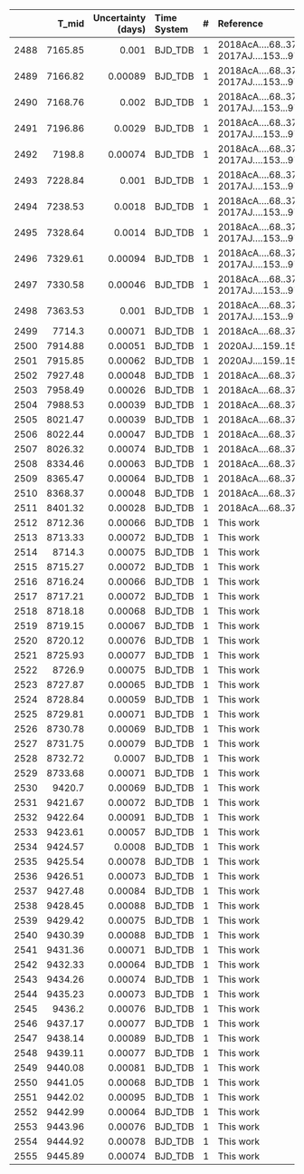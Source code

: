 |      |   T_mid |   Uncertainty (days) | Time System   |   # | Reference                            |
|-----:|--------:|---------------------:|:--------------|----:|:-------------------------------------|
| 2488 | 7165.85 |              0.001   | BJD_TDB       |   1 | 2018AcA….68..371M; 2017AJ….153...97O |
| 2489 | 7166.82 |              0.00089 | BJD_TDB       |   1 | 2018AcA….68..371M; 2017AJ….153...97O |
| 2490 | 7168.76 |              0.002   | BJD_TDB       |   1 | 2018AcA….68..371M; 2017AJ….153...97O |
| 2491 | 7196.86 |              0.0029  | BJD_TDB       |   1 | 2018AcA….68..371M; 2017AJ….153...97O |
| 2492 | 7198.8  |              0.00074 | BJD_TDB       |   1 | 2018AcA….68..371M; 2017AJ….153...97O |
| 2493 | 7228.84 |              0.001   | BJD_TDB       |   1 | 2018AcA….68..371M; 2017AJ….153...97O |
| 2494 | 7238.53 |              0.0018  | BJD_TDB       |   1 | 2018AcA….68..371M; 2017AJ….153...97O |
| 2495 | 7328.64 |              0.0014  | BJD_TDB       |   1 | 2018AcA….68..371M; 2017AJ….153...97O |
| 2496 | 7329.61 |              0.00094 | BJD_TDB       |   1 | 2018AcA….68..371M; 2017AJ….153...97O |
| 2497 | 7330.58 |              0.00046 | BJD_TDB       |   1 | 2018AcA….68..371M; 2017AJ….153...97O |
| 2498 | 7363.53 |              0.001   | BJD_TDB       |   1 | 2018AcA….68..371M; 2017AJ….153...97O |
| 2499 | 7714.3  |              0.00071 | BJD_TDB       |   1 | 2018AcA....68..371M                  |
| 2500 | 7914.88 |              0.00051 | BJD_TDB       |   1 | 2020AJ....159..150P                  |
| 2501 | 7915.85 |              0.00062 | BJD_TDB       |   1 | 2020AJ....159..150P                  |
| 2502 | 7927.48 |              0.00048 | BJD_TDB       |   1 | 2018AcA....68..371M                  |
| 2503 | 7958.49 |              0.00026 | BJD_TDB       |   1 | 2018AcA....68..371M                  |
| 2504 | 7988.53 |              0.00039 | BJD_TDB       |   1 | 2018AcA....68..371M                  |
| 2505 | 8021.47 |              0.00039 | BJD_TDB       |   1 | 2018AcA....68..371M                  |
| 2506 | 8022.44 |              0.00047 | BJD_TDB       |   1 | 2018AcA....68..371M                  |
| 2507 | 8026.32 |              0.00074 | BJD_TDB       |   1 | 2018AcA....68..371M                  |
| 2508 | 8334.46 |              0.00063 | BJD_TDB       |   1 | 2018AcA....68..371M                  |
| 2509 | 8365.47 |              0.00064 | BJD_TDB       |   1 | 2018AcA....68..371M                  |
| 2510 | 8368.37 |              0.00048 | BJD_TDB       |   1 | 2018AcA....68..371M                  |
| 2511 | 8401.32 |              0.00028 | BJD_TDB       |   1 | 2018AcA....68..371M                  |
| 2512 | 8712.36 |              0.00066 | BJD_TDB       |   1 | This work                            |
| 2513 | 8713.33 |              0.00072 | BJD_TDB       |   1 | This work                            |
| 2514 | 8714.3  |              0.00075 | BJD_TDB       |   1 | This work                            |
| 2515 | 8715.27 |              0.00072 | BJD_TDB       |   1 | This work                            |
| 2516 | 8716.24 |              0.00066 | BJD_TDB       |   1 | This work                            |
| 2517 | 8717.21 |              0.00072 | BJD_TDB       |   1 | This work                            |
| 2518 | 8718.18 |              0.00068 | BJD_TDB       |   1 | This work                            |
| 2519 | 8719.15 |              0.00067 | BJD_TDB       |   1 | This work                            |
| 2520 | 8720.12 |              0.00076 | BJD_TDB       |   1 | This work                            |
| 2521 | 8725.93 |              0.00077 | BJD_TDB       |   1 | This work                            |
| 2522 | 8726.9  |              0.00075 | BJD_TDB       |   1 | This work                            |
| 2523 | 8727.87 |              0.00065 | BJD_TDB       |   1 | This work                            |
| 2524 | 8728.84 |              0.00059 | BJD_TDB       |   1 | This work                            |
| 2525 | 8729.81 |              0.00071 | BJD_TDB       |   1 | This work                            |
| 2526 | 8730.78 |              0.00069 | BJD_TDB       |   1 | This work                            |
| 2527 | 8731.75 |              0.00079 | BJD_TDB       |   1 | This work                            |
| 2528 | 8732.72 |              0.0007  | BJD_TDB       |   1 | This work                            |
| 2529 | 8733.68 |              0.00071 | BJD_TDB       |   1 | This work                            |
| 2530 | 9420.7  |              0.00069 | BJD_TDB       |   1 | This work                            |
| 2531 | 9421.67 |              0.00072 | BJD_TDB       |   1 | This work                            |
| 2532 | 9422.64 |              0.00091 | BJD_TDB       |   1 | This work                            |
| 2533 | 9423.61 |              0.00057 | BJD_TDB       |   1 | This work                            |
| 2534 | 9424.57 |              0.0008  | BJD_TDB       |   1 | This work                            |
| 2535 | 9425.54 |              0.00078 | BJD_TDB       |   1 | This work                            |
| 2536 | 9426.51 |              0.00073 | BJD_TDB       |   1 | This work                            |
| 2537 | 9427.48 |              0.00084 | BJD_TDB       |   1 | This work                            |
| 2538 | 9428.45 |              0.00088 | BJD_TDB       |   1 | This work                            |
| 2539 | 9429.42 |              0.00075 | BJD_TDB       |   1 | This work                            |
| 2540 | 9430.39 |              0.00088 | BJD_TDB       |   1 | This work                            |
| 2541 | 9431.36 |              0.00071 | BJD_TDB       |   1 | This work                            |
| 2542 | 9432.33 |              0.00064 | BJD_TDB       |   1 | This work                            |
| 2543 | 9434.26 |              0.00074 | BJD_TDB       |   1 | This work                            |
| 2544 | 9435.23 |              0.00073 | BJD_TDB       |   1 | This work                            |
| 2545 | 9436.2  |              0.00076 | BJD_TDB       |   1 | This work                            |
| 2546 | 9437.17 |              0.00077 | BJD_TDB       |   1 | This work                            |
| 2547 | 9438.14 |              0.00089 | BJD_TDB       |   1 | This work                            |
| 2548 | 9439.11 |              0.00077 | BJD_TDB       |   1 | This work                            |
| 2549 | 9440.08 |              0.00081 | BJD_TDB       |   1 | This work                            |
| 2550 | 9441.05 |              0.00068 | BJD_TDB       |   1 | This work                            |
| 2551 | 9442.02 |              0.00095 | BJD_TDB       |   1 | This work                            |
| 2552 | 9442.99 |              0.00064 | BJD_TDB       |   1 | This work                            |
| 2553 | 9443.96 |              0.00076 | BJD_TDB       |   1 | This work                            |
| 2554 | 9444.92 |              0.00078 | BJD_TDB       |   1 | This work                            |
| 2555 | 9445.89 |              0.00074 | BJD_TDB       |   1 | This work                            |